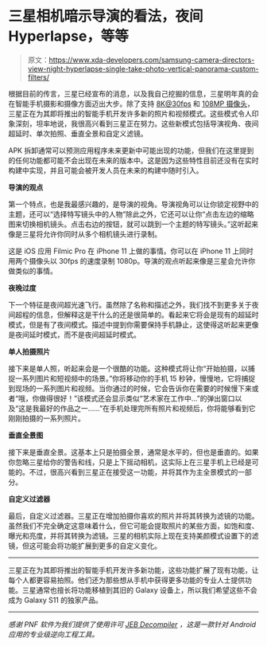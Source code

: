 # 三星相机暗示导演的看法，夜间 Hyperlapse，等等

> 原文：<https://www.xda-developers.com/samsung-camera-directors-view-night-hyperlapse-single-take-photo-vertical-panorama-custom-filters/>

根据目前的传言，三星已经宣布的消息，以及我自己挖掘的信息，三星明年真的会在智能手机摄影和摄像方面迈出大步。除了支持 [8K@30fps](https://www.xda-developers.com/samsung-exynos-990-5g-modem-5123-7nm/) 和 [108MP 摄像头](https://www.xda-developers.com/samsung-camera-galaxy-phone-108mp-camera/)，三星正在为其即将推出的智能手机开发许多新的照片和视频模式。这些模式令人印象深刻，坦率地说，我很高兴看到三星正在努力。这些新模式包括导演视角、夜间超延时、单次拍照、垂直全景和自定义滤镜。

APK 拆卸通常可以预测应用程序未来更新中可能出现的功能，但我们在这里提到的任何功能都可能不会出现在未来的版本中。这是因为这些特性目前还没有在实时构建中实现，并且可能会被开发人员在未来的构建中随时引入。

**导演的观点**

第一个特点，也是我最感兴趣的，是导演的视角。导演视角可以让你锁定视野中的主题，还可以“选择特写镜头中的人物”除此之外，它还可以让你“点击左边的缩略图来切换相机镜头。点击右边的按钮，就可以跳到一个主题的特写镜头。”这听起来像是三星将允许你同时从多个相机镜头进行录制。

这是 iOS 应用 Filmic Pro 在 iPhone 11 上做的事情。你可以在 iPhone 11 上同时用两个摄像头以 30fps 的速度录制 1080p。导演的观点听起来像是三星会允许你做类似的事情。

**夜晚过度**

下一个特征是夜间超光速飞行。虽然除了名称和描述之外，我们找不到更多关于夜间超程的信息，但解释这是干什么的还是很简单的。看起来它将会是现有的超延时模式，但是有了夜间模式。描述中提到你需要保持手机静止，这使得这听起来更像是夜间延时模式，而不是夜间超延时模式。

**单人拍摄照片**

接下来是单人照，听起来会是一个很酷的功能。这种模式将让你“开始拍摄，以捕捉一系列图片和短视频中的场景。”你将移动你的手机 15 秒钟，慢慢地，它将捕捉到现场的一系列图片和视频。当你通过的时候，它会告诉你在需要的时候慢下来或者“哦，你做得很好！”该模式还会显示类似“艺术家在工作中...”的弹出窗口以及“这是我最好的作品之一……”在手机处理完所有照片和视频后，你将能够看到它刚刚拍摄的一系列照片。

**垂直全景图**

接下来是垂直全景。这基本上只是拍摄全景，通常是水平的，但也是垂直的。如果你忽略三星给你的警告和线，只是上下摇动相机，这实际上在三星手机上已经是可能的。不过，很高兴看到三星正在接受这一功能，并将其作为主全景模式的一部分。

**自定义过滤器**

最后，自定义过滤器。三星正在增加拍摄你喜欢的照片并将其转换为滤镜的功能。虽然我们不完全确定这意味着什么，但它可能会提取照片的某些方面，如饱和度、曝光和亮度，并将其转换为滤镜。三星的相机实际上现在支持美颜模式设置下的滤镜，但这可能会将功能扩展到更多的自定义变化。

* * *

三星正在为其即将推出的智能手机开发许多新功能，这些功能扩展了现有功能，让每个人都更容易拍照。他们还为那些想从手机中获得更多功能的专业人士提供功能。三星通常也擅长将功能移植到其旧的 Galaxy 设备上，所以我们希望这些不会成为 Galaxy S11 的独家产品。

* * *

*感谢 PNF 软件为我们提供了使用许可 [JEB Decompiler](https://www.pnfsoftware.com/?aid=xdadev) ，这是一款针对 Android 应用的专业级逆向工程工具。*